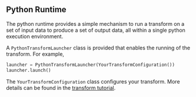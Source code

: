## Python Runtime
The python runtime provides a simple mechanism to run a transform on a set of input data to produce
a set of output data, all within a single python execution environment.

A `PythonTransformLauncher` class is provided that enables the running of the transform.  For example,

```python
launcher = PythonTransformLauncher(YourTransformConfiguration())
launcher.launch()
```
The `YourTransformConfiguration` class configures your transform.
More details can be found in the [transform tutorial](transforms.md).